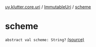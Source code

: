 [uy.klutter.core.uri](../index.md) / [ImmutableUri](index.md) / [scheme](.)


# scheme
<code>abstract val scheme: String?</code> [(source)](https://github.com/kohesive/klutter/blob/master/core-jdk6/src/main/kotlin/uy/klutter/core/uri/UriBuilder.kt#L29)<br/>

